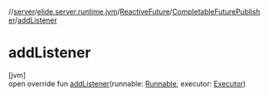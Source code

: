 //[server](../../../../index.md)/[elide.server.runtime.jvm](../../index.md)/[ReactiveFuture](../index.md)/[CompletableFuturePublisher](index.md)/[addListener](add-listener.md)

# addListener

[jvm]\
open override fun [addListener](add-listener.md)(runnable: [Runnable](https://docs.oracle.com/javase/8/docs/api/java/lang/Runnable.html), executor: [Executor](https://docs.oracle.com/javase/8/docs/api/java/util/concurrent/Executor.html))

